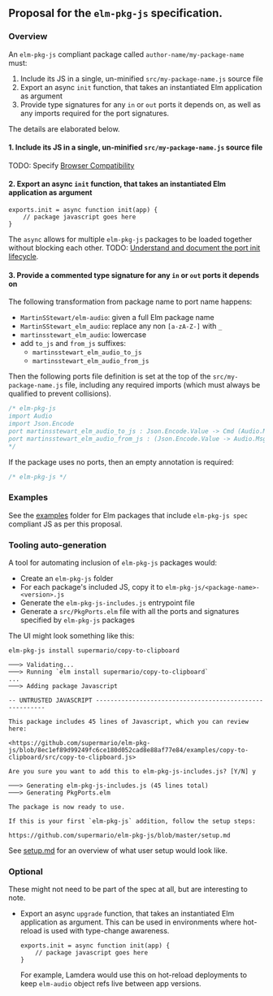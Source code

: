 
## Proposal for the `elm-pkg-js` specification.



### Overview

An `elm-pkg-js` compliant package called `author-name/my-package-name` must:

1. Include its JS in a single, un-minified `src/my-package-name.js` source file
2. Export an async `init` function, that takes an instantiated Elm application as argument
3. Provide type signatures for any `in` or `out` ports it depends on, as well as any imports required for the port signatures.

The details are elaborated below.



#### 1. Include its JS in a single, un-minified `src/my-package-name.js` source file

TODO: Specify [Browser Compatibility](https://github.com/supermario/elm-pkg-js/issues/4)



#### 2. Export an async `init` function, that takes an instantiated Elm application as argument

```
exports.init = async function init(app) {
    // package javascript goes here
}
```

The `async` allows for multiple `elm-pkg-js` packages to be loaded together without blocking each other. TODO: [Understand and document the port init lifecycle](https://github.com/supermario/elm-pkg-js/issues/3).



#### 3. Provide a commented type signature for any `in` or `out` ports it depends on

The following transformation from package name to port name happens:

- `MartinSStewart/elm-audio`: given a full Elm package name
- `MartinSStewart_elm_audio`: replace any non `[a-zA-Z-]` with `_`
- `martinsstewart_elm_audio`: lowercase
- add `to_js` and `from_js` suffixes:
   - `martinsstewart_elm_audio_to_js`
   - `martinsstewart_elm_audio_from_js`

Then the following ports file definition is set at the top of the `src/my-package-name.js` file, including any required imports (which must always be qualified to prevent collisions).

```javascript
/* elm-pkg-js
import Audio
import Json.Encode
port martinsstewart_elm_audio_to_js : Json.Encode.Value -> Cmd (Audio.Msg msg)
port martinsstewart_elm_audio_from_js : (Json.Encode.Value -> Audio.Msg msg) -> Sub (Audio.Msg msg)
*/
```

If the package uses no ports, then an empty annotation is required:

```javascript
/* elm-pkg-js */
```

### Examples

See the [examples](https://github.com/supermario/elm-pkg-js/tree/master/examples) folder for Elm packages that include `elm-pkg-js spec` compliant JS as per this proposal.



### Tooling auto-generation

A tool for automating inclusion of `elm-pkg-js` packages would:

- Create an `elm-pkg-js` folder
- For each package's included JS, copy it to `elm-pkg-js/<package-name>-<version>.js`
- Generate the `elm-pkg-js-includes.js` entrypoint file
- Generate a `src/PkgPorts.elm` file with all the ports and signatures specified by `elm-pkg-js` packages

The UI might look something like this:

```
elm-pkg-js install supermario/copy-to-clipboard

───> Validating...
───> Running `elm install supermario/copy-to-clipboard`
...
───> Adding package Javascript

-- UNTRUSTED JAVASCRIPT --------------------------------------------------------

This package includes 45 lines of Javascript, which you can review here:

<https://github.com/supermario/elm-pkg-js/blob/8ec1ef89d99249fc6ce180d052cad8e88af77e84/examples/copy-to-clipboard/src/copy-to-clipboard.js>

Are you sure you want to add this to elm-pkg-js-includes.js? [Y/N] y

───> Generating elm-pkg-js-includes.js (45 lines total)
───> Generating PkgPorts.elm

The package is now ready to use.

If this is your first `elm-pkg-js` addition, follow the setup steps:

https://github.com/supermario/elm-pkg-js/blob/master/setup.md
```

See [setup.md](setup.md) for an overview of what user setup would look like.



### Optional

These might not need to be part of the spec at all, but are interesting to note.

- Export an async `upgrade` function, that takes an instantiated Elm application as argument. This can be used in environments where hot-reload is used with type-change awareness.

  ```
  exports.init = async function init(app) {
      // package javascript goes here
  }
  ```

  For example, Lamdera would use this on hot-reload deployments to keep `elm-audio` object refs live between app versions.
